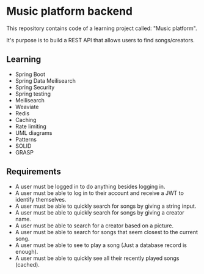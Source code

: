 # Music platform backend

This repository contains code of a learning project called: "Music platform".

It's purpose is to build a REST API that allows users to find songs/creators.

## Learning

- Spring Boot
- Spring Data Meilisearch
- Spring Security
- Spring testing
- Meilisearch
- Weaviate
- Redis
- Caching
- Rate limiting
- UML diagrams
- Patterns
- SOLID
- GRASP

## Requirements

- A user must be logged in to do anything besides logging in.
- A user must be able to log in to their account and receive a JWT to identify themselves.
- A user must be able to quickly search for songs by giving a string input.
- A user must be able to quickly search for songs by giving a creator name.
- A user must be able to search for a creator based on a picture.
- A user must be able to search for songs that seem closest to the current song.
- A user must be able to see to play a song (Just a database record is enough).
- A user must be able to quickly see all their recently played songs (cached).
